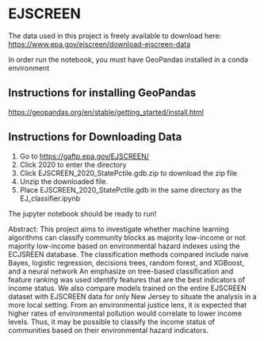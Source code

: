 # EJSCREEN

The data used in this project is freely available to download here: https://www.epa.gov/ejscreen/download-ejscreen-data

In order run the notebook, you must have GeoPandas installed in a conda environment

## Instructions for installing GeoPandas
https://geopandas.org/en/stable/getting_started/install.html

## Instructions for Downloading Data
1. Go to https://gaftp.epa.gov/EJSCREEN/
2. Click 2020 to enter the directory
3. Click EJSCREEN_2020_StatePctile.gdb.zip to download the zip file
4. Unzip the downloaded file.
5. Place EJSCREEN_2020_StatePctile.gdb in the same directory as the EJ_classifier.ipynb

The jupyter notebook should be ready to run! 



Abstract:
This project aims to investigate whether machine learning algorithms can classify community blocks as majority low-income or not majority low-income based
on environmental hazard indexes using the ECJSREEN database. The classification methods compared include naive Bayes, logistic regression, decisions trees,
random forest, and XGBoost, and a neural network An emphasize on tree-based
classification and feature ranking was used identify features that are the best indicators of income status. We also compare models trained on the entire EJSCREEN
dataset with EJSCREEN data for only New Jersey to situate the analysis in a more
local setting. From an environmental justice lens, it is expected that higher rates
of environmental pollution would correlate to lower income levels. Thus, it may
be possible to classify the income status of communities based on their environmental hazard indicators.
